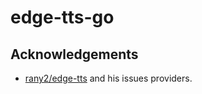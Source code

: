 # edge-tts-go

## Acknowledgements

- [rany2/edge-tts](https://github.com/rany2/edge-tts) and his issues providers.
